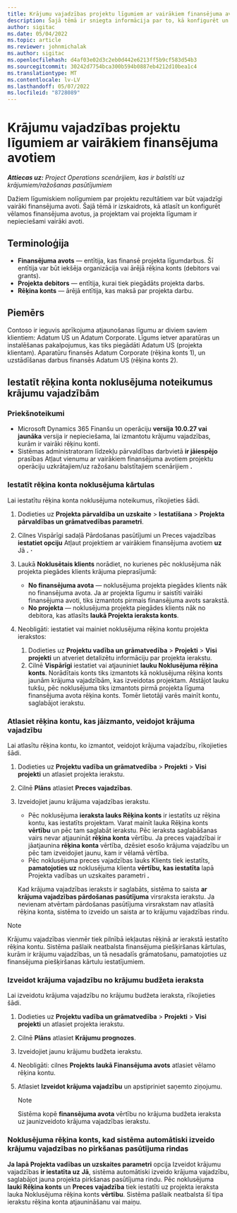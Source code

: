 ```yaml
---
title: Krājumu vajadzības projektu līgumiem ar vairākiem finansējuma avotiem
description: Šajā tēmā ir sniegta informācija par to, kā konfigurēt un izmantot krājumu vajadzības ar vairākiem finansējuma avotiem.
author: sigitac
ms.date: 05/04/2022
ms.topic: article
ms.reviewer: johnmichalak
ms.author: sigitac
ms.openlocfilehash: d4af03e02d3c2eb0d442e6213ff5b9cf583d54b3
ms.sourcegitcommit: 30242d7754bca300b594b0887eb4212d10bea1c4
ms.translationtype: MT
ms.contentlocale: lv-LV
ms.lasthandoff: 05/07/2022
ms.locfileid: "8728089"
---
```

# <a name="item-requirements-for-project-contracts-with-multiple-funding-sources"></a>Krājumu vajadzības projektu līgumiem ar vairākiem finansējuma avotiem

_**Attiecas uz:** Project Operations scenārijiem, kas ir balstīti uz krājumiem/ražošanas pasūtījumiem_

Dažiem līgumiskiem nolīgumiem par projektu rezultātiem var būt vajadzīgi vairāki finansējuma avoti. Šajā tēmā ir izskaidrots, kā atlasīt un konfigurēt vēlamos finansējuma avotus, ja projektam vai projekta līgumam ir nepieciešami vairāki avoti.

## <a name="terminology"></a>Terminoloģija

- **Finansējuma avots** — entītija, kas finansē projekta līgumdarbus. Šī entītija var būt iekšēja organizācija vai ārējā rēķina konts (debitors vai grants).
- **Projekta debitors** — entītija, kurai tiek piegādāts projekta darbs.
- **Rēķina konts** — ārējā entītija, kas maksā par projekta darbu.

## <a name="example"></a>Piemērs

Contoso ir ieguvis aprīkojuma atjaunošanas līgumu ar diviem saviem klientiem: Adatum US un Adatum Corporate. Līgums ietver aparatūras un instalēšanas pakalpojumus, kas tiks piegādāti Adatum US (projekta klientam). Aparatūru finansēs Adatum Corporate (rēķina konts 1), un uzstādīšanas darbus finansēs Adatum US (rēķina konts 2).

## <a name="set-up-invoice-account-defaulting-rules-for-item-requirements"></a>Iestatīt rēķina konta noklusējuma noteikumus krājumu vajadzībām

### <a name="prerequisites"></a>Priekšnoteikumi

- Microsoft Dynamics 365 Finanšu un operāciju **versija 10.0.27 vai jaunāka** versija ir nepieciešama, lai izmantotu krājumu vajadzības, kurām ir vairāki rēķinu konti.
- Sistēmas administratoram līdzekļu pārvaldības darbvietā **ir jāiespējo** prasības Atļaut vienumu ar vairākiem finansējuma avotiem projektu operāciju uzkrātajiem/uz ražošanu balstītajiem scenārijiem **.**

### <a name="set-up-the-invoice-account-defaulting-rules"></a>Iestatīt rēķina konta noklusējuma kārtulas

Lai iestatītu rēķina konta noklusējuma noteikumus, rīkojieties šādi.

1. Dodieties uz **Projekta pārvaldība un uzskaite** \> **Iestatīšana** \> **Projekta pārvaldības un grāmatvedības parametri**.
1. Cilnes Vispārīgi sadaļā Pārdošanas pasūtījumi un Preces vajadzības **iestatiet opciju** Atļaut projektiem ar vairākiem finansējuma avotiem **uz** Jā **.** **·**
1. Laukā **Noklusētais klients** norādiet, no kurienes pēc noklusējuma nāk projekta piegādes klients krājuma pieprasījumā:

    - **No finansējuma avota** — noklusējuma projekta piegādes klients nāk no finansējuma avota. Ja ar projekta līgumu ir saistīti vairāki finansējuma avoti, tiks izmantots pirmais finansējuma avots sarakstā.
    - **No projekta** — noklusējuma projekta piegādes klients nāk no debitora, kas atlasīts **laukā Projekta ieraksta konts**.

1. Neobligāti: iestatiet vai mainiet noklusējuma rēķina kontu projekta ierakstos:

    1. Dodieties uz **Projektu vadība un grāmatvedība** \> **Projekti** \> **Visi projekti** un atveriet detalizētu informāciju par projekta ierakstu.
    2. Cilnē **Vispārīgi** iestatiet vai atjauniniet **lauku Noklusējuma rēķina konts**. Norādītais konts tiks izmantots kā noklusējuma rēķina konts jaunām krājuma vajadzībām, kas izveidotas projektam. Atstājot lauku tukšu, pēc noklusējuma tiks izmantots pirmā projekta līguma finansējuma avota rēķina konts. Tomēr lietotāji varēs mainīt kontu, saglabājot ierakstu.

### <a name="select-the-invoice-account-to-use-when-you-create-an-item-requirement"></a>Atlasiet rēķina kontu, kas jāizmanto, veidojot krājuma vajadzību

Lai atlasītu rēķina kontu, ko izmantot, veidojot krājuma vajadzību, rīkojieties šādi.

1. Dodieties uz **Projektu vadība un grāmatvedība** \> **Projekti** \> **Visi projekti** un atlasiet projekta ierakstu.
1. Cilnē **Plāns** atlasiet **Preces vajadzības**.
1. Izveidojiet jaunu krājuma vajadzības ierakstu.

    - Pēc noklusējuma **ieraksta lauks Rēķina konts** ir iestatīts uz rēķina kontu, kas iestatīts projektam. Varat mainīt lauka Rēķina konts **vērtību** un pēc tam saglabāt ierakstu. Pēc ieraksta saglabāšanas vairs nevar atjaunināt **rēķina konta** vērtību. Ja preces vajadzībai ir jāatjaunina **rēķina konta** vērtība, dzēsiet esošo krājuma vajadzību un pēc tam izveidojiet jaunu, kam ir vēlamā vērtība.
    - Pēc noklusējuma preces vajadzības lauks Klients tiek iestatīts, **pamatojoties uz** noklusējuma klienta **vērtību, kas iestatīta** lapā Projekta vadības un uzskaites parametri **.**

    Kad krājuma vajadzības ieraksts ir saglabāts, sistēma to saista **ar krājuma vajadzības pārdošanas pasūtījuma** virsraksta ierakstu. Ja nevienam atvērtam pārdošanas pasūtījuma virsrakstam nav atlasītā rēķina konta, sistēma to izveido un saista ar to krājumu vajadzības rindu.

> [!NOTE]
> Krājumu vajadzības vienmēr tiek pilnībā iekļautas rēķinā ar ierakstā iestatīto rēķina kontu. Sistēma pašlaik neatbalsta finansējuma piešķiršanas kārtulas, kurām ir krājumu vajadzības, un tā nesadalīs grāmatošanu, pamatojoties uz finansējuma piešķiršanas kārtulu iestatījumiem.

### <a name="create-an-item-requirement-from-an-item-forecast-record"></a>Izveidot krājuma vajadzību no krājumu budžeta ieraksta

Lai izveidotu krājuma vajadzību no krājumu budžeta ieraksta, rīkojieties šādi.

1. Dodieties uz **Projektu vadība un grāmatvedība** \> **Projekti** \> **Visi projekti** un atlasiet projekta ierakstu.
1. Cilnē **Plāns** atlasiet **Krājumu prognozes**.
1. Izveidojiet jaunu krājumu budžeta ierakstu.
1. Neobligāti: cilnes **Projekts** **laukā Finansējuma avots** atlasiet vēlamo rēķina kontu.
1. Atlasiet **Izveidot krājuma vajadzību** un apstipriniet saņemto ziņojumu.

    > [!NOTE]
    > Sistēma kopē **finansējuma avota** vērtību no krājuma budžeta ieraksta uz jaunizveidoto krājuma vajadzības ierakstu.

### <a name="default-invoice-account-when-the-system-automatically-creates-an-item-requirement-from-a-purchase-order-line"></a>Noklusējuma rēķina konts, kad sistēma automātiski izveido krājumu vajadzības no pirkšanas pasūtījuma rindas

**Ja lapā Projekta vadības un uzskaites parametri** opcija Izveidot krājumu vajadzības **ir iestatīta uz** **Jā**, sistēma automātiski izveido krājuma vajadzību, saglabājot jauna projekta pirkšanas pasūtījuma rindu. Pēc noklusējuma **lauki Rēķina konts** un **Preces vajadzība** tiek iestatīti uz projekta ieraksta lauka Noklusējuma rēķina konts **vērtību**. Sistēma pašlaik neatbalsta šī tipa ierakstu rēķina konta atjaunināšanu vai maiņu.
